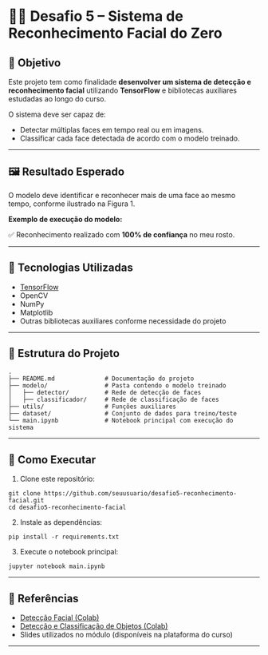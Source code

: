 # 🧑‍💻 Desafio 5 – Sistema de Reconhecimento Facial do Zero  

## 📌 Objetivo  
Este projeto tem como finalidade **desenvolver um sistema de detecção e reconhecimento facial** utilizando **TensorFlow** e bibliotecas auxiliares estudadas ao longo do curso.  

O sistema deve ser capaz de:  

- Detectar múltiplas faces em tempo real ou em imagens.  
- Classificar cada face detectada de acordo com o modelo treinado.  

---

## 🖼️ Resultado Esperado  
O modelo deve identificar e reconhecer mais de uma face ao mesmo tempo, conforme ilustrado na Figura 1.  

**Exemplo de execução do modelo:**  
  
✅ Reconhecimento realizado com **100% de confiança** no meu rosto.  

---

## 🔧 Tecnologias Utilizadas  

- [TensorFlow](https://www.tensorflow.org/)  
- OpenCV  
- NumPy  
- Matplotlib  
- Outras bibliotecas auxiliares conforme necessidade do projeto  

---

## 📂 Estrutura do Projeto  

```
.
├── README.md              # Documentação do projeto
├── modelo/                # Pasta contendo o modelo treinado
│   ├── detector/          # Rede de detecção de faces
│   ├── classificador/     # Rede de classificação de faces
├── utils/                 # Funções auxiliares
├── dataset/               # Conjunto de dados para treino/teste
└── main.ipynb             # Notebook principal com execução do sistema
```

---

## 🚀 Como Executar  

1. Clone este repositório:  

```
git clone https://github.com/seuusuario/desafio5-reconhecimento-facial.git
cd desafio5-reconhecimento-facial
```

2. Instale as dependências:  

```
pip install -r requirements.txt
```

3. Execute o notebook principal:  

```
jupyter notebook main.ipynb
```

---

## 📖 Referências  

- [Detecção Facial (Colab)](https://colab.research.google.com/drive/1QnC7lV7oVFk5OZCm75fqbLAfD9qBy9bw?usp=sharing)  
- [Detecção e Classificação de Objetos (Colab)](https://colab.research.google.com/drive/1xdjyBiY75MAVRSjgmiqI7pbRLn58VrbE?usp=sharing)  
- Slides utilizados no módulo (disponíveis na plataforma do curso)  

---